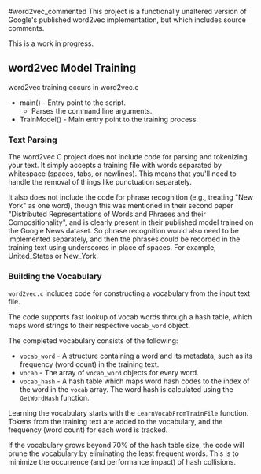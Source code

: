 
#word2vec_commented
This project is a functionally unaltered version of Google's published word2vec implementation, but which includes source comments.

This is a work in progress.

## word2vec Model Training

word2vec training occurs in word2vec.c

* main() - Entry point to the script.
    * Parses the command line arguments.
* TrainModel() - Main entry point to the training process.

### Text Parsing
The word2vec C project does not include code for parsing and tokenizing your text. It simply accepts a training file with words separated by whitespace (spaces, tabs, or newlines). This means that you'll need to handle the removal of things like punctuation separately.

It also does not include the code for phrase recognition (e.g., treating "New York" as one word), though this was mentioned in their second paper "Distributed Representations of Words and Phrases and their Compositionality", and is clearly present in their published model trained on the Google News dataset. So phrase recognition would also need to be implemented separately, and then the phrases could be recorded in the training text using underscores in place of spaces. For example, United_States or New_York.

### Building the Vocabulary
`word2vec.c` includes code for constructing a vocabulary from the input text file.

The code supports fast lookup of vocab words through a hash table, which maps word strings to their respective `vocab_word` object. 

The completed vocabulary consists of the following:

* `vocab_word` - A structure containing a word and its metadata, such as its frequency (word count) in the training text.
* `vocab` - The array of `vocab_word` objects for every word.
* `vocab_hash` - A hash table which maps word hash codes to the index of the word in the `vocab` array. The word hash is calculated using the `GetWordHash` function.

Learning the vocabulary starts with the `LearnVocabFromTrainFile` function. Tokens from the training text are added to the vocabulary, and the frequency (word count) for each word is tracked.

If the vocabulary grows beyond 70% of the hash table size, the code will prune the vocabulary by eliminating the least frequent words. This is to minimize the occurrence (and performance impact) of hash collisions.

